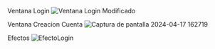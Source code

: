 Ventana Login
![Ventana Login Modificado](https://github.com/Alejandro99919/ProyectoFinalDS/assets/148273328/019b0a82-069e-4f3f-9b74-019c24de54c4)

Ventana Creacion Cuenta ![Captura de pantalla 2024-04-17 162719](https://github.com/Alejandro99919/ProyectoFinalDS/assets/145159178/4ce61738-300b-4be0-8f1f-dd82fb3cab1e)



Efectos
![EfectoLogin](https://github.com/Alejandro99919/ProyectoFinalDS/assets/148273328/5c57eb17-b963-425c-846c-cd29eaac7ff2)


